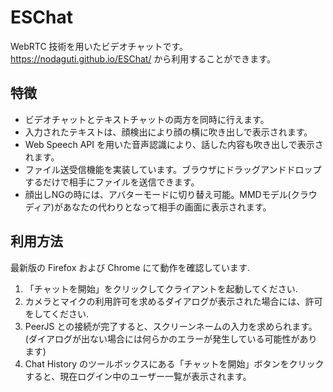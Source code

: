 # ESChat

WebRTC 技術を用いたビデオチャットです。https://nodaguti.github.io/ESChat/ から利用することができます。

## 特徴

- ビデオチャットとテキストチャットの両方を同時に行えます。
- 入力されたテキストは、顔検出により顔の横に吹き出しで表示されます。
- Web Speech API を用いた音声認識により、話した内容も吹き出しで表示されます。
- ファイル送受信機能を実装しています。ブラウザにドラッグアンドドロップするだけで相手にファイルを送信できます。
- 顔出しNGの時には、アバターモードに切り替え可能。MMDモデル(クラウディア)があなたの代わりとなって相手の画面に表示されます。

## 利用方法

最新版の Firefox および Chrome にて動作を確認しています.

1. 「チャットを開始」をクリックしてクライアントを起動してください.
2. カメラとマイクの利用許可を求めるダイアログが表示された場合には、許可をしてください.
3. PeerJS との接続が完了すると、スクリーンネームの入力を求められます。(ダイアログが出ない場合には何らかのエラーが発生している可能性があります)
4. Chat History のツールボックスにある「チャットを開始」ボタンをクリックすると、現在ログイン中のユーザー一覧が表示されます。
